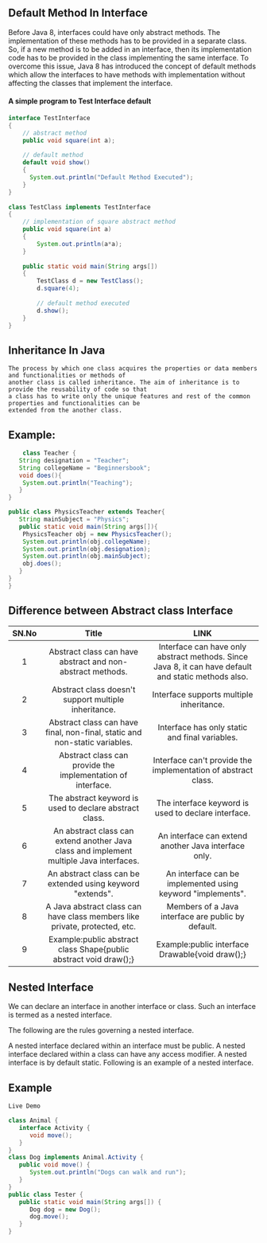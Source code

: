  
## Default Method In Interface 

 Before Java 8, interfaces could have only abstract methods. The implementation of these methods has to be provided in a separate class. So, if a new method is to be added in an interface, then its implementation code has to be provided in the class implementing the same interface. To overcome this issue, Java 8 has introduced the concept of default methods which allow the interfaces to have methods with implementation without affecting the classes that implement the interface.



#### A simple program to Test Interface default 
```java
interface TestInterface 
{ 
    // abstract method 
    public void square(int a); 
  
    // default method 
    default void show() 
    { 
      System.out.println("Default Method Executed"); 
    } 
} 
  
class TestClass implements TestInterface 
{ 
    // implementation of square abstract method 
    public void square(int a) 
    { 
        System.out.println(a*a); 
    } 
  
    public static void main(String args[]) 
    { 
        TestClass d = new TestClass(); 
        d.square(4); 
  
        // default method executed 
        d.show(); 
    } 
} 
```




## Inheritance In Java


	The process by which one class acquires the properties or data members and functionalities or methods of
	another class is called inheritance. The aim of inheritance is to provide the reusability of code so that
	a class has to write only the unique features and rest of the common properties and functionalities can be
	extended from the another class.
	
## Example:
```java
	class Teacher {
   String designation = "Teacher";
   String collegeName = "Beginnersbook";
   void does(){
	System.out.println("Teaching");
   }
}

public class PhysicsTeacher extends Teacher{
   String mainSubject = "Physics";
   public static void main(String args[]){
	PhysicsTeacher obj = new PhysicsTeacher();
	System.out.println(obj.collegeName);
	System.out.println(obj.designation);
	System.out.println(obj.mainSubject);
	obj.does();
   }
}
}
```





## Difference between Abstract class Interface
SN.No | Title | LINK
:----:|:---------------:|:---------------:
1| Abstract class can have abstract and non-abstract methods. | Interface can have only abstract methods. Since Java 8, it can have default and static methods also.
2| Abstract class doesn't support multiple inheritance.	| Interface supports multiple inheritance.
3| Abstract class can have final, non-final, static and non-static variables. | Interface has only static and final variables.
4| Abstract class can provide the implementation of interface. | Interface can't provide the implementation of abstract class.
5| The abstract keyword is used to declare abstract class. | The interface keyword is used to declare interface.
6| An abstract class can extend another Java class and implement multiple Java interfaces. | An interface can extend another Java interface only.
7| An abstract class can be extended using keyword "extends". | An interface can be implemented using keyword "implements".
8| A Java abstract class can have class members like private, protected, etc. | Members of a Java interface are public by default.
9|Example:public abstract class Shape{public abstract void draw();} | Example:public interface Drawable{void draw();}



## Nested Interface


We can declare an interface in another interface or class. Such an interface is termed as a nested interface.

The following are the rules governing a nested interface.

A nested interface declared within an interface must be public.
A nested interface declared within a class can have any access modifier.
A nested interface is by default static.
Following is an example of a nested interface.

## Example
```java
Live Demo

class Animal {
   interface Activity {
      void move();
   }
}
class Dog implements Animal.Activity {
   public void move() {
      System.out.println("Dogs can walk and run");
   }
}
public class Tester {
   public static void main(String args[]) {
      Dog dog = new Dog();
      dog.move();
   }
}
```
